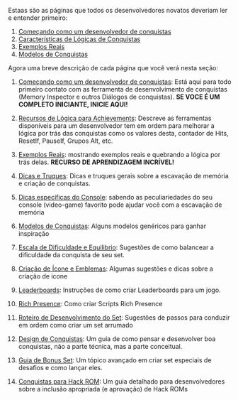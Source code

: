 Estaas são as páginas que todos os desenvolvedores novatos deveriam ler e entender primeiro:

1. [Começando como um desenvolvedor de conquistas](Getting-Started-as-an-Achievement-Developer-pt_BR)
2. [Características de Lógicas de Conquistas](Achievement-Logic-Features-pt_BR)
3. [Exemplos Reais](Real-Examples-pt_BR)
4. [Modelos de Conquistas](Achievement-Templates-pt_BR)

Agora uma breve descrição de cada página que você verá nesta seção:

1. [Começando como um desenvolvedor de conquistas](Getting-Started-as-an-Achievement-Developer-pt_BR): Está aqui para todo primeiro contato com as ferramenta de desenvolvimento de conquistas (Memory Inspector e outros Diálogos de conquistas). **SE VOCE É UM COMPLETO INICIANTE, INICIE AQUI!**

2. [Recursos de Lógica para Achievements](Achievement-Logic-Features-pt_BR): Descreve as ferramentas disponíveis para um desenvolvedor tem em ordem para melhorar a lógica por trás das conquistas como os valores desta, contador de Hits, ResetIf, PauseIf, Grupos Alt, etc.

3. [Exemplos Reais](Real-Examples-pt_BR): mostrando exemplos reais e quebrando a lógica por trás delas. **RECURSO DE APRENDIZAGEM INCRÍVEL!**

4. [Dicas e Truques](Tips-and-Tricks-pt_BR): Dicas e truques gerais sobre a escavação de memória e criação de conquistas.

5. [Dicas específicas do Console](Console-Specific-Tips-pt_BR): sabendo as peculiariedades do seu console (video-game) favorito pode ajudar você com a escavação de memória

6. [Modelos de Conquistas](Achievement-Templates-pt_BR): Alguns modelos genéricos para ganhar inspiração

7. [Escala de Dificuldade e Equilibrio](Difficulty-Scale-and-Balance-pt_BR): Sugestões de como balancear a dificuldade da conquista de seu set.

8. [Criação de Ícone e Emblemas](Badge-and-Icon-Creation-pt_BR): Algumas sugestões e dicas sobre a criação de icone

9. [Leaderboards](Leaderboards-pt_BR): Instruções de como criar Leaderboards para um jogo.

10. [Rich Presence](Rich-Presence-pt_BR): Como criar Scripts Rich Presence

11. [Roteiro de Desenvolvimento do Set](Set-Development-Roadmap-pt_BR): Sugestões de passos para conduzir em ordem como criar um set arrumado

12. [Design de Conquistas](Achievement-Design-pt_BR): Um guia de como pensar e desenvolver boa conquistas, não a parte técnica, mas a parte conceitual.

13. [Guia de Bonus Set](Bonus-Sets): Um tópico avançado em criar set especiais de desafios e como lançar eles.

14. [Conquistas para Hack ROM](Achievements-for-ROM-hacks): Um guia detalhado para desenvolvedores sobre a inclusão apropriada (e aprovação) de Hack ROMs
